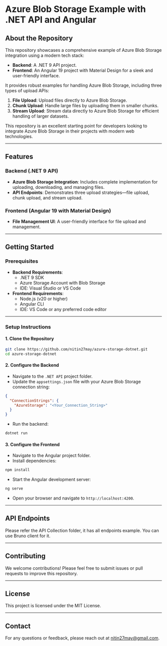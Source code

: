 # Azure Blob Storage Example with .NET API and Angular

## About the Repository
This repository showcases a comprehensive example of Azure Blob Storage integration using a modern tech stack:

- **Backend**: A .NET 9 API project.
- **Frontend**: An Angular 19 project with Material Design for a sleek and user-friendly interface.

It provides robust examples for handling Azure Blob Storage, including three types of upload APIs:

1. **File Upload**: Upload files directly to Azure Blob Storage.
2. **Chunk Upload**: Handle large files by uploading them in smaller chunks.
3. **Stream Upload**: Stream data directly to Azure Blob Storage for efficient handling of larger datasets.

This repository is an excellent starting point for developers looking to integrate Azure Blob Storage in their projects with modern web technologies.

---

## Features

### Backend (.NET 9 API)
- **Azure Blob Storage Integration**: Includes complete implementation for uploading, downloading, and managing files.
- **API Endpoints**: Demonstrates three upload strategies—file upload, chunk upload, and stream upload.

### Frontend (Angular 19 with Material Design)
- **File Management UI**: A user-friendly interface for file upload and management.

---

## Getting Started

### Prerequisites
- **Backend Requirements**:
  - .NET 9 SDK
  - Azure Storage Account with Blob Storage
  - IDE: Visual Studio or VS Code
- **Frontend Requirements**:
  - Node.js (v20 or higher)
  - Angular CLI
  - IDE: VS Code or any preferred code editor

---

### Setup Instructions

#### 1. Clone the Repository
```bash
git clone https://github.com/nitin27may/azure-storage-dotnet.git
cd azure-storage-dotnet
```

#### 2. Configure the Backend
- Navigate to the `.NET API` project folder.
- Update the `appsettings.json` file with your Azure Blob Storage connection string:

```json
{
  "ConnectionStrings": {
    "AzureStorage": "<Your_Connection_String>"
  }
}
```

- Run the backend:
```bash
dotnet run
```

#### 3. Configure the Frontend
- Navigate to the Angular project folder.
- Install dependencies:
```bash
npm install
```
- Start the Angular development server:
```bash
ng serve
```
- Open your browser and navigate to `http://localhost:4200`.

---

## API Endpoints

Please refer the API Collection folder, it has all endpoints example. You can use Bruno client for it.

---

## Contributing
We welcome contributions! Please feel free to submit issues or pull requests to improve this repository.

---

## License
This project is licensed under the MIT License.

---

## Contact
For any questions or feedback, please reach out at [nitin27may@gmail.com](mailto:nitin27may@gmail.com).
